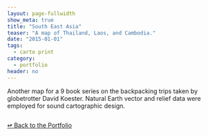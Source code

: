 ```yaml
---
layout: page-fullwidth
show_meta: true
title: "South East Asia"
teaser: "A map of Thailand, Laos, and Cambodia."
date: "2015-01-01"
tags:
  - carto print 
category:
  - portfolio
header: no
---
```



Another map for a 9 book series on the backpacking trips taken by globetrotter David Koester. Natural Earth vector and relief data were employed for sound cartographic design.


<img class="portfolio" src="{{site.url}}{{site.baseurl}}/images/" alt="">


[<span class="back-arrow">&#8619;</span> Back to the Portfolio](/work/)